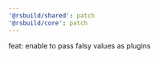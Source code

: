 ```yaml
---
'@rsbuild/shared': patch
'@rsbuild/core': patch
---
```


feat: enable to pass falsy values as plugins
